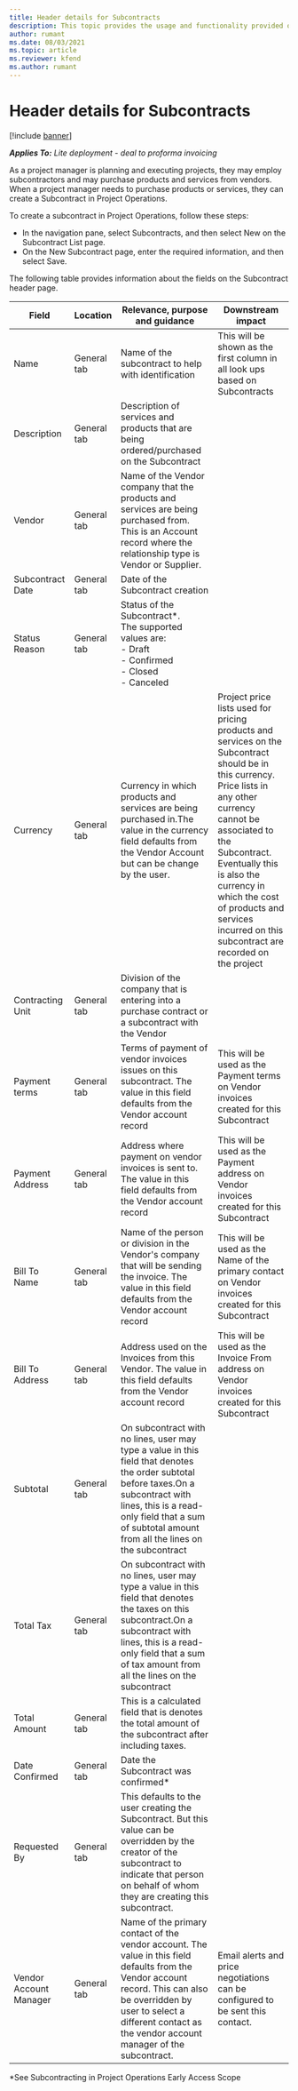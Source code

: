```yaml
---
title: Header details for Subcontracts
description: This topic provides the usage and functionality provided on the Subcontract Header in Microsoft Dynamics 365 Project Operations.
author: rumant
ms.date: 08/03/2021
ms.topic: article
ms.reviewer: kfend 
ms.author: rumant
---
```


# Header details for Subcontracts

[!include [banner](../../includes/dataverse-preview.md)]

_**Applies To:** Lite deployment - deal to proforma invoicing_


As a project manager is planning and executing projects, they may employ subcontractors and may purchase products and services from vendors. When a project manager needs to purchase products or services, they can create a Subcontract in Project Operations.

To create a subcontract in Project Operations, follow these steps:

- In the navigation pane, select Subcontracts, and then select New on the Subcontract List page.
- On the New Subcontract page, enter the required information, and then select Save.

The following table provides information about the fields on the Subcontract header page.

| **Field** | **Location** | **Relevance, purpose and guidance** | **Downstream impact** |
| --- | --- | --- | --- |
| Name | General tab | Name of the subcontract to help with identification | This will be shown as the first column in all look ups based on Subcontracts |
| Description | General tab | Description of services and products that are being ordered/purchased on the Subcontract | |
| Vendor | General tab | Name of the Vendor company that the products and services are being purchased from. This is an Account record where the relationship type is Vendor or Supplier. | |
| Subcontract Date | General tab | Date of the Subcontract creation | |
| Status Reason | General tab | Status of the Subcontract*. <br>The supported values are: <br>- Draft <br> - Confirmed <br> - Closed <br> - Canceled | |
| Currency | General tab | Currency in which products and services are being purchased in.The value in the currency field defaults from the Vendor Account but can be change by the user. | Project price lists used for pricing products and services on the Subcontract should be in this currency. Price lists in any other currency cannot be associated to the Subcontract. Eventually this is also the currency in which the cost of products and services incurred on this subcontract are recorded on the project |
| Contracting Unit | General tab | Division of the company that is entering into a purchase contract or a subcontract with the Vendor | |
| Payment terms | General tab | Terms of payment of vendor invoices issues on this subcontract. The value in this field defaults from the Vendor account record | This will be used as the Payment terms on Vendor invoices created for this Subcontract |
| Payment Address | General tab | Address where payment on vendor invoices is sent to. The value in this field defaults from the Vendor account record | This will be used as the Payment address on Vendor invoices created for this Subcontract |
| Bill To Name | General tab | Name of the person or division in the Vendor&#39;s company that will be sending the invoice. The value in this field defaults from the Vendor account record | This will be used as the Name of the primary contact on Vendor invoices created for this Subcontract |
| Bill To Address | General tab | Address used on the Invoices from this Vendor. The value in this field defaults from the Vendor account record | This will be used as the Invoice From address on Vendor invoices created for this Subcontract |
| Subtotal | General tab | On subcontract with no lines, user may type a value in this field that denotes the order subtotal before taxes.On a subcontract with lines, this is a read-only field that a sum of subtotal amount from all the lines on the subcontract | |
| Total Tax | General tab | On subcontract with no lines, user may type a value in this field that denotes the taxes on this subcontract.On a subcontract with lines, this is a read-only field that a sum of tax amount from all the lines on the subcontract | |
| Total Amount | General tab | This is a calculated field that is denotes the total amount of the subcontract after including taxes. | |
| Date Confirmed | General tab | Date the Subcontract was confirmed* | |
| Requested By | General tab | This defaults to the user creating the Subcontract. But this value can be overridden by the creator of the subcontract to indicate that person on behalf of whom they are creating this subcontract. | |
| Vendor Account Manager | General tab | Name of the primary contact of the vendor account. The value in this field defaults from the Vendor account record. This can also be overridden by user to select a different contact as the vendor account manager of the subcontract. | Email alerts and price negotiations can be configured to be sent this contact. |

*See Subcontracting in Project Operations Early Access Scope
